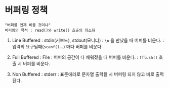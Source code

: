 # 버퍼링 정책
	"버퍼를 언제 비울 것이냐"
	버퍼링의 목적 : read()와 write() 호출의 최소화

1. Line Buffered
	: stdin(키보드), stdout(모니터)
	: `\n` 을 만났을 때 버퍼를 비운다.
	: 입력의 요구될때(`scanf()`...) 마다 버퍼를 비운다.

2. Full Buffered
	: File
	: 버퍼의 공간이 다 채워졌을 때 버퍼를 비운다.
	: `fflush()` 호출 시 버퍼를 비운다.

3. Non Buffered
	: stderr
	: 표준에러로 문자열 출력될 시 버퍼링 되지 않고 바로 출력된다.
